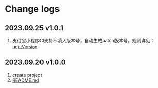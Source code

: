 # Change logs

## 2023.09.25 v1.0.1

1. 支付宝小程序CI支持不填入版本号，自动生成patch版本号。规则详见：[nextVersion](https://github.com/saqqdy/js-cool#nextversion)

## 2023.09.20 v1.0.0

1. create project
2. [README.md](./README.md)

